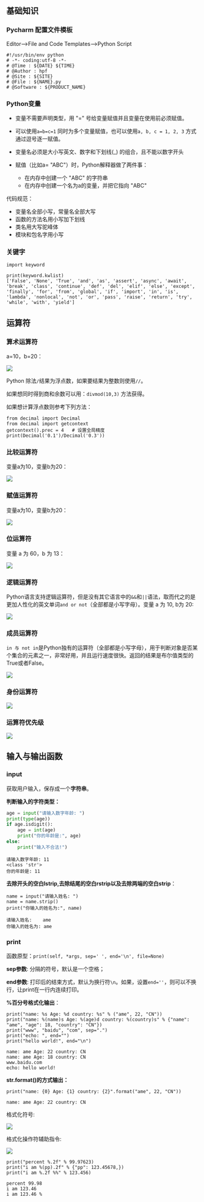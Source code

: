 ## 基础知识

### Pycharm 配置文件模板

Editor-->File and Code Templates-->Python Script

```
#!/usr/bin/env python
# -*- coding:utf-8 -*-
# @Time : ${DATE} ${TIME}
# @Author : hpf
# @Site : ${SITE}
# @File : ${NAME}.py
# @Software : ${PRODUCT_NAME}
```

### Python变量

* 变量不需要声明类型，用 "=" 号给变量赋值并且变量在使用前必须赋值。
* 可以使用`a=b=c=1` 同时为多个变量赋值，也可以使用`a, b, c = 1, 2, 3` 方式通过逗号逐一赋值。

* 变量名必须是大小写英文、数字和下划线(_) 的组合，且不能以数字开头

* 赋值（比如a= "ABC"）时，Python解释器做了两件事：
  * 在内存中创建一个 "ABC" 的字符串
  * 在内存中创建一个名为a的变量，并把它指向 "ABC"

代码规范：

* 变量名全部小写，常量名全部大写
* 函数的方法名用小写加下划线
* 类名用大写驼峰体
* 模块和包名字用小写

### 关键字

```
import keyword

print(keyword.kwlist)
['False', 'None', 'True', 'and', 'as', 'assert', 'async', 'await', 'break', 'class', 'continue', 'def', 'del', 'elif', 'else', 'except', 'finally', 'for', 'from', 'global', 'if', 'import', 'in', 'is', 'lambda', 'nonlocal', 'not', 'or', 'pass', 'raise', 'return', 'try', 'while', 'with', 'yield']
```

## 运算符

### 算术运算符

 a=10，b=20： 

![](img/1762677-20201007160351253-1554017931.png)

Python 除法`/`结果为浮点数，如果要结果为整数则使用`//`。

如果想同时得到商和余数可以用：`divmod(10,3)` 方法获得。

如果想计算浮点数则参考下列方法：

```
from decimal import Decimal
from decimal import getcontext
getcontext().prec = 4   # 设置全局精度
print(Decimal('0.1')/Decimal('0.3'))
```

### 比较运算符

 变量a为10，变量b为20： 

![](img/1762677-20201007160355352-1008509689.png)

### 赋值运算符

 变量a为10，变量b为20： 

![](img/1762677-20201007160401027-1528491553.png)

### 位运算符

 变量 a 为 60，b 为 13：

![](img/1762677-20201007160404031-1961830477.png)

### 逻辑运算符

 Python语言支持逻辑运算符，但是没有其它语言中的`&&`和`||`语法，取而代之的是更加人性化的英文单词`and or not`（全部都是小写字母）。变量 a 为 10, b为 20: 

![](img/1762677-20201007160407242-873839345.png)

### 成员运算符

 `in 与 not in`是Python独有的运算符（全部都是小写字母），用于判断对象是否某个集合的元素之一，非常好用，并且运行速度很快。返回的结果是布尔值类型的True或者False。 

![](img/1762677-20201007160410682-150590553.png)

### 身份运算符

![](img/1762677-20201007160413879-1026540734.png)

### 运算符优先级

![](img/1762677-20201007160416891-1604949311.png)

## 输入与输出函数

### input

获取用户输入，保存成一个**字符串**。

**判断输入的字符类型：**

```python
age = input("请输入数字年龄: ")
print(type(age))
if age.isdigit():
    age = int(age)
    print("你的年龄是:", age)
else:
    print("输入不合法!")
```

```
请输入数字年龄: 11
<class 'str'>
你的年龄是: 11
```

**去除开头的空白lstrip,去除结尾的空白rstrip以及去除两端的空白strip**：

```
name = input("请输入姓名: ")
name = name.strip()
print("你输入的姓名为:", name)
```

```
请输入姓名:    ame   
你输入的姓名为: ame
```

### print

函数原型：` print(self, *args, sep=' ', end='\n', file=None) `

**sep参数**: 分隔的符号，默认是一个空格； 

**end参数**: 打印后的结束方式，默认为换行符`\n`。如果，设置`end=''`，则可以不换行，让print在一行内连续打印。 

 **%百分号格式化输出**：

```
print("name: %s Age: %d country: %s" % ("ame", 22, "CN"))
print("name: %(name)s Age: %(age)d country: %(country)s" % {"name": "ame", "age": 18, "country": "CN"})
print("www", "baidu", "com", sep=".")
print("echo: ", end="")
print("hello world!", end="\n")
```

```
name: ame Age: 22 country: CN
name: ame Age: 18 country: CN
www.baidu.com
echo: hello world!
```

  **str.format()的方式输出：**

```
print("name: {0} Age: {1} country: {2}".format("ame", 22, "CN"))
```

```
name: ame Age: 22 country: CN
```

 格式化符号: 

![](img/1762677-20201007160425621-65170524.png)

 格式化操作符辅助指令: 

![](img/1762677-20201007160428239-1236855138.png)

```
print("percent %.2f" % 99.97623)
print("i am %(pp).2f" % {"pp": 123.45678,})
print("i am %.2f %%" % 123.456)
```

```
percent 99.98
i am 123.46
i am 123.46 %
```

